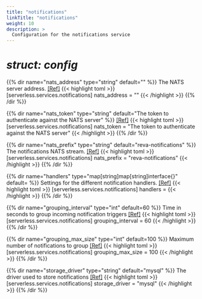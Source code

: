```yaml
---
title: "notifications"
linkTitle: "notifications"
weight: 10
description: >
  Configuration for the notifications service
---
```


# _struct: config_

{{% dir name="nats_address" type="string" default="" %}}
The NATS server address. [[Ref]](https://github.com/cs3org/reva/tree/master/internal/serverless/services/notifications/notifications.go#L47)
{{< highlight toml >}}
[serverless.services.notifications]
nats_address = ""
{{< /highlight >}}
{{% /dir %}}

{{% dir name="nats_token" type="string" default="The token to authenticate against the NATS server" %}}
 [[Ref]](https://github.com/cs3org/reva/tree/master/internal/serverless/services/notifications/notifications.go#L48)
{{< highlight toml >}}
[serverless.services.notifications]
nats_token = "The token to authenticate against the NATS server"
{{< /highlight >}}
{{% /dir %}}

{{% dir name="nats_prefix" type="string" default="reva-notifications" %}}
The notifications NATS stream. [[Ref]](https://github.com/cs3org/reva/tree/master/internal/serverless/services/notifications/notifications.go#L49)
{{< highlight toml >}}
[serverless.services.notifications]
nats_prefix = "reva-notifications"
{{< /highlight >}}
{{% /dir %}}

{{% dir name="handlers" type="map[string]map[string]interface{}" default= %}}
Settings for the different notification handlers. [[Ref]](https://github.com/cs3org/reva/tree/master/internal/serverless/services/notifications/notifications.go#L50)
{{< highlight toml >}}
[serverless.services.notifications]
handlers = 
{{< /highlight >}}
{{% /dir %}}

{{% dir name="grouping_interval" type="int" default=60 %}}
Time in seconds to group incoming notification triggers [[Ref]](https://github.com/cs3org/reva/tree/master/internal/serverless/services/notifications/notifications.go#L51)
{{< highlight toml >}}
[serverless.services.notifications]
grouping_interval = 60
{{< /highlight >}}
{{% /dir %}}

{{% dir name="grouping_max_size" type="int" default=100 %}}
Maximum number of notifications to group [[Ref]](https://github.com/cs3org/reva/tree/master/internal/serverless/services/notifications/notifications.go#L52)
{{< highlight toml >}}
[serverless.services.notifications]
grouping_max_size = 100
{{< /highlight >}}
{{% /dir %}}

{{% dir name="storage_driver" type="string" default="mysql" %}}
The driver used to store notifications [[Ref]](https://github.com/cs3org/reva/tree/master/internal/serverless/services/notifications/notifications.go#L53)
{{< highlight toml >}}
[serverless.services.notifications]
storage_driver = "mysql"
{{< /highlight >}}
{{% /dir %}}

